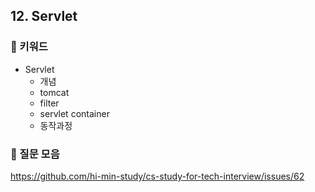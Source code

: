 ## 12. Servlet
### 📍 키워드

- Servlet
    - 개념
    - tomcat
    - filter
    - servlet container
    - 동작과정

### 📍 질문 모음
https://github.com/hi-min-study/cs-study-for-tech-interview/issues/62